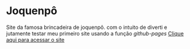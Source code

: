 # Joquenpô
 Site da famosa brincadeira de joquenpô.
 com o intuito de diverti e jutamente testar meu primeiro site usando a função *github-pages*
 [Clique aqui para acessar o site](renanvictoralvesviana.github.io/Joquenpo/)
